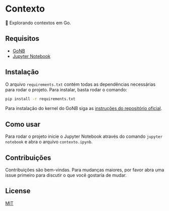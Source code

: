 # Contexto

🩻 Explorando contextos em Go.

## Requisitos

- [GoNB](https://github.com/janpfeifer/gonb)
- [Jupyter Notebook](https://jupyter.org/install)

## Instalação

O arquivo `requirements.txt` contém todas as dependências necessárias para rodar o projeto. Para instalar, basta rodar o comando:

```bash
pip install -r requirements.txt
```

Para instalação do kernel do GoNB siga as [instruções do repositório oficial](https://github.com/janpfeifer/gonb?tab=readme-ov-file#installation).

## Como usar

Para rodar o projeto inicie o Jupyter Notebook através do comando `jupyter notebook` e abra o arquivo `contexto.ipynb`.

## Contribuições

Contribuições são bem-vindas. Para mudanças maiores, por favor abra uma issue primeiro para discutir o que você gostaria de mudar.

## License

[MIT](https://choosealicense.com/licenses/mit/)
